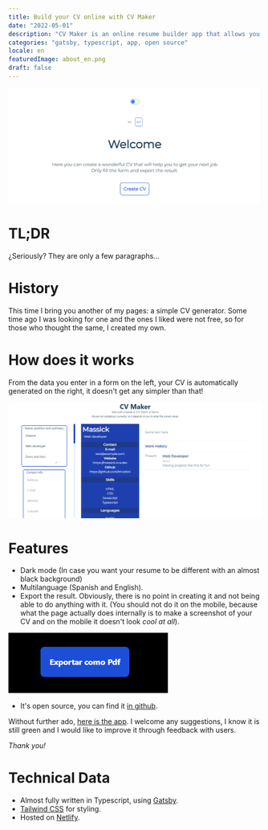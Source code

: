 ```yaml
---
title: Build your CV online with CV Maker
date: "2022-05-01"
description: "CV Maker is an online resume builder app that allows you to create a CV fast and easily. It's completely free and privacy friendly."
categories: "gatsby, typescript, app, open source"
locale: en
featuredImage: about_en.png
draft: false
---
```


!["/about" page in CV Maker](about_en.png)

# TL;DR

¿Seriously? They are only a few paragraphs...

# History

This time I bring you another of my pages: a simple CV generator. Some time ago I was looking for one and the ones I liked were not free, so for those who thought the same, I created my own.

# How does it works

From the data you enter in a form on the left, your CV is automatically generated on the right, it doesn't get any simpler than that!

![CV Maker](cv_en.png)

# Features

- Dark mode (In case you want your resume to be different with an almost black background)
- Multilanguage (Spanish and English).
- Export the result. Obviously, there is no point in creating it and not being able to do anything with it. (You should not do it on the mobile, because what the page actually does internally is to make a screenshot of your CV and on the mobile it doesn't look _cool at all_).

![export button](export.png)

- It's open source, you can find it [in github](https://github.com/M4ss1ck/gatsby-cv-maker).

Without further ado, [here is the app](https://cool-cv-maker.netlify.app/en/). I welcome any suggestions, I know it is still green and I would like to improve it through feedback with users.

_Thank you!_

# Technical Data

- Almost fully written in Typescript, using [Gatsby](https://www.gatsbyjs.org/).
- [Tailwind CSS](https://tailwindcss.com/) for styling.
- Hosted on [Netlify](https://www.netlify.com/).
